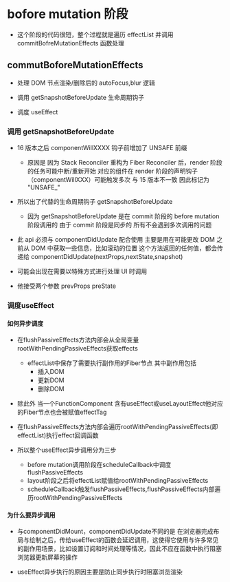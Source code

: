 # bofore mutation 阶段

- 这个阶段的代码很短，整个过程就是遍历 effectList 并调用 commitBofreMutationEffects 函数处理

## commutBoforeMutationEffects

- 处理 DOM 节点渲染/删除后的 autoFocus,blur 逻辑

- 调用 getSnapshotBeforeUpdate 生命周期钩子

- 调度 useEffect

### 调用 getSnapshotBeforeUpdate

- 16 版本之后 componentWillXXXX 钩子前增加了 UNSAFE 前缀

  - 原因是 因为 Stack Reconciler 重构为 Fiber Reconciler 后，render 阶段的任务可能中断/重新开始 对应的组件在 render 阶段的声明钩子（componentWillXXX）可能触发多次 与 15 版本不一致 因此标记为 "UNSAFE_"

- 所以出了代替的生命周期钩子 getSnapshotBeforeUpdate

  - 因为 getSnapshotBeforeUpdate 是在 commit 阶段的 before mutation 阶段调用的 由于 commit 阶段是同步的 所有不会遇到多次调用的问题

- 此 api 必须与 componentDidUpdate 配合使用 主要是用在可能更改 DOM 之前从 DOM 中获取一些信息，比如滚动的位置 这个方法返回的任何值，都会传递给 componentDidUpdate(nextProps,nextState,snapshot)

- 可能会出现在需要以特殊方式进行处理 UI 时调用

- 他接受两个参数 prevProps preState


### 调度useEffect

#### 如何异步调度

* 在flushPassiveEffects方法内部会从全局变量rootWithPendingPassiveEffects获取effects
    - effectList中保存了需要执行副作用的Fiber节点 其中副作用包括
        - 插入DOM
        - 更新DOM
        - 删除DOM

* 除此外 当一个FunctionComponent 含有useEffect或useLayoutEffect他对应的Fiber节点也会被赋值effectTag

* 在flushPassiveEffects方法内部会遍历rootWithPendingPassiveEffects(即effectList)执行effect回调函数

* 所以整个useEffect异步调用分为三步
    - before mutation调用阶段在scheduleCallback中调度flushPassiveEffects
    - layout阶段之后将effectList赋值给rootWithPendingPassiveEffects
    - scheduleCallback触发flushPassiveEffects,flushPassiveEffects内部遍历rootWithPendingPassiveEffects


#### 为什么要异步调用

* 与componentDidMount，componentDidUpdate不同的是 在浏览器完成布局与绘制之后，传给useEffect的函数会延迟调用，这使得它使用与许多常见的副作用场景，比如设置订阅和时间处理等情况，因此不应在函数中执行阻塞浏览器更新屏幕的操作

* useEffect异步执行的原因主要是防止同步执行时阻塞浏览渲染
